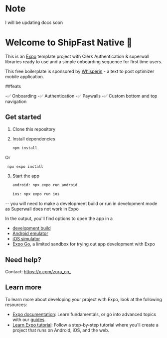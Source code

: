 # Note
I will be updating docs soon

# Welcome to ShipFast Native 🚀

This is an [Expo](https://expo.dev) template project with Clerk Authentication & superwall libraries ready to use and a simple onboarding sequence for first time users.

This free boilerplate is sponsored by [Whisperin](https://apps.apple.com/us/app/whisperin-speech-to-post/id6741297358) - a text to post optimizer mobile application.

##feats 

-✅ Onboarding
-✅ Authentication
-✅ Paywalls 
-✅ Custom bottom and top navigation

## Get started

1. Clone this repository 

2. Install dependencies

   ```bash
   npm install
   ```
Or 

  ```bash
   npx expo install
   ```

3. Start the app

   ```bash
   android: npx expo run android

   ios: npx expo run ios
   ```
-- you will need to make a development build or run in development mode as Superwall does not work in Expo 

In the output, you'll find options to open the app in a

- [development build](https://docs.expo.dev/develop/development-builds/introduction/)
- [Android emulator](https://docs.expo.dev/workflow/android-studio-emulator/)
- [iOS simulator](https://docs.expo.dev/workflow/ios-simulator/)
- [Expo Go](https://expo.dev/go), a limited sandbox for trying out app development with Expo


## Need help?

Contact: https://x.com/zura_on_

## Learn more

To learn more about developing your project with Expo, look at the following resources:

- [Expo documentation](https://docs.expo.dev/): Learn fundamentals, or go into advanced topics with our [guides](https://docs.expo.dev/guides).
- [Learn Expo tutorial](https://docs.expo.dev/tutorial/introduction/): Follow a step-by-step tutorial where you'll create a project that runs on Android, iOS, and the web.

